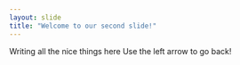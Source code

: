 ```yaml
---
layout: slide
title: "Welcome to our second slide!"
---
```

Writing all the nice things here
Use the left arrow to go back!
